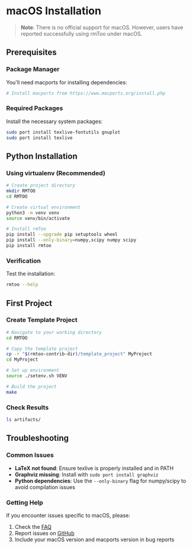 # macOS Installation

> **Note**: There is no official support for macOS. However, users have reported successfully using rmToo under macOS.

## Prerequisites

### Package Manager
You'll need macports for installing dependencies:
```bash
# Install macports from https://www.macports.org/install.php
```

### Required Packages
Install the necessary system packages:
```bash
sudo port install texlive-fontutils gnuplot
sudo port install texlive
```

## Python Installation

### Using virtualenv (Recommended)
```bash
# Create project directory
mkdir RMTOO
cd RMTOO

# Create virtual environment
python3 -m venv venv
source venv/bin/activate

# Install rmToo
pip install --upgrade pip setuptools wheel
pip install --only-binary=numpy,scipy numpy scipy
pip install rmtoo
```

### Verification
Test the installation:
```bash
rmtoo --help
```

## First Project

### Create Template Project
```bash
# Navigate to your working directory
cd RMTOO

# Copy the template project
cp -r "$(rmtoo-contrib-dir)/template_project" MyProject
cd MyProject

# Set up environment
source ./setenv.sh VENV

# Build the project
make
```

### Check Results
```bash
ls artifacts/
```

## Troubleshooting

### Common Issues
- **LaTeX not found**: Ensure texlive is properly installed and in PATH
- **Graphviz missing**: Install with `sudo port install graphviz`
- **Python dependencies**: Use the `--only-binary` flag for numpy/scipy to avoid compilation issues

### Getting Help
If you encounter issues specific to macOS, please:
1. Check the [FAQ](../../faq.md)
2. Report issues on [GitHub](https://github.com/florath/rmtoo/issues)
3. Include your macOS version and macports version in bug reports